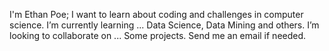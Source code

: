 I'm Ethan Poe;
I want to learn about coding and challenges in computer science.
I’m currently learning ... Data Science, Data Mining and others.
I’m looking to collaborate on ... Some projects.
Send me an email if needed.
